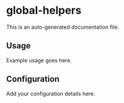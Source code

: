 # global-helpers

This is an auto-generated documentation file.

## Usage

Example usage goes here.

## Configuration

Add your configuration details here.